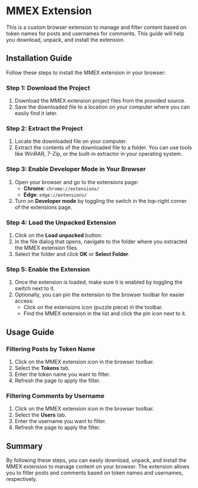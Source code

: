 # MMEX Extension

This is a custom browser extension to manage and filter content based on token names for posts and usernames for comments. This guide will help you download, unpack, and install the extension.

## Installation Guide

Follow these steps to install the MMEX extension in your browser:

### Step 1: Download the Project

1. Download the MMEX extension project files from the provided source.
2. Save the downloaded file to a location on your computer where you can easily find it later.

### Step 2: Extract the Project

1. Locate the downloaded file on your computer.
2. Extract the contents of the downloaded file to a folder. You can use tools like WinRAR, 7-Zip, or the built-in extractor in your operating system.

### Step 3: Enable Developer Mode in Your Browser

1. Open your browser and go to the extensions page:
   - **Chrome**: `chrome://extensions/`
   - **Edge**: `edge://extensions/`
2. Turn on **Developer mode** by toggling the switch in the top-right corner of the extensions page.

### Step 4: Load the Unpacked Extension

1. Click on the **Load unpacked** button.
2. In the file dialog that opens, navigate to the folder where you extracted the MMEX extension files.
3. Select the folder and click **OK** or **Select Folder**.

### Step 5: Enable the Extension

1. Once the extension is loaded, make sure it is enabled by toggling the switch next to it.
2. Optionally, you can pin the extension to the browser toolbar for easier access:
   - Click on the extensions icon (puzzle piece) in the toolbar.
   - Find the MMEX extension in the list and click the pin icon next to it.

## Usage Guide

### Filtering Posts by Token Name

1. Click on the MMEX extension icon in the browser toolbar.
2. Select the **Tokens** tab.
3. Enter the token name you want to filter.
4. Refresh the page to apply the filter.

### Filtering Comments by Username

1. Click on the MMEX extension icon in the browser toolbar.
2. Select the **Users** tab.
3. Enter the username you want to filter.
4. Refresh the page to apply the filter.

## Summary

By following these steps, you can easily download, unpack, and install the MMEX extension to manage content on your browser. The extension allows you to filter posts and comments based on token names and usernames, respectively.